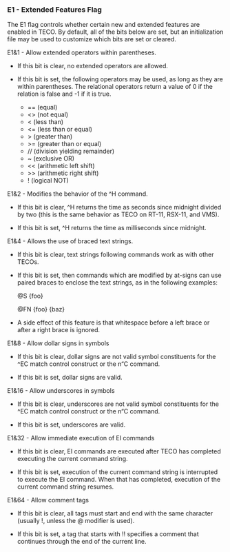﻿### E1 - Extended Features Flag

The E1 flag controls whether certain new and extended features are enabled
in TECO. By default, all of the bits below are set, but an initialization
file may be used to customize which bits are set or cleared.

E1&1 - Allow extended operators within parentheses.
- If this bit is clear, no
extended operators are allowed.
- If this bit is set, the following operators may be used, as long as they
are within parentheses. The relational operators return a value of 0 if the
relation is false and -1 if it is true.

    - ==    (equal)
    - <>    (not equal)
    - <     (less than)
    - <=    (less than or equal)
    - \>    (greater than)
    - \>=   (greater than or equal)
    - //    (division yielding remainder)
    - ~     (exclusive OR)
    - \<<   (arithmetic left shift)
    - \>>   (arithmetic right shift)
    - !     (logical NOT)

E1&2 - Modifies the behavior of the ^H command.
- If this bit is clear, ^H returns the time as seconds since midnight divided
by two (this is the same behavior as TECO on RT-11, RSX-11, and VMS).

- If this bit is set, ^H returns the time as milliseconds since midnight.

E1&4 - Allows the use of braced text strings.
- If this bit is clear, text strings following commands work as with other TECOs.

- If this bit is set, then commands which are modified by at-signs can
use paired braces to enclose the text strings, as in the following examples:

    @S {foo}

    @FN {foo} {baz}

- A side effect of this feature is that whitespace before a left brace or
after a right brace is ignored.

E1&8 - Allow dollar signs in symbols
- If this bit is clear, dollar signs are not valid symbol constituents for
the ^EC match control construct or the n“C command.

- If this bit is set, dollar signs are valid.

E1&16 - Allow underscores in symbols
- If this bit is clear, underscores are not valid symbol constituents for
the ^EC match control construct or the n“C command.

- If this bit is set, underscores are valid.

E1&32 - Allow immediate execution of EI commands
- If this bit is clear, EI commands are executed after TECO has completed
executing the current command string. 

- If this bit is set, execution of the current command string is interrupted
to execute the EI command. When that has completed, execution of the current
command string resumes.

E1&64 - Allow comment tags
- If this bit is clear, all tags must start and end with the same character
(usually !, unless the @ modifier is used).

- If this bit is set, a tag that starts with !! specifies a comment that
continues through the end of the current line.
